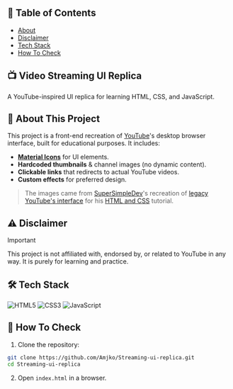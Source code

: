 ## 📃 Table of Contents
- [About](#-video-streaming-ui-replica)
- [Disclaimer](#%EF%B8%8F-disclaimer)
- [Tech Stack](#%EF%B8%8F-tech-stack)
- [How To Check](#-how-to-check)

## 📺 Video Streaming UI Replica
A YouTube-inspired UI replica for learning HTML, CSS, and JavaScript.

## 🔷 About This Project
This project is a front-end recreation of [YouTube](https://www.youtube.com)'s desktop browser interface, built for educational purposes. It includes:
- [**Material Icons**](https://fonts.google.com/icons) for UI elements.
- **Hardcoded thumbnails** & channel images (no dynamic content).
- **Clickable links** that redirects to actual YouTube videos.
- **Custom effects** for preferred design.
> The images came from [SuperSimpleDev](https://www.youtube.com/@SuperSimpleDev)'s recreation of [legacy YouTube's interface](https://supersimple.dev/exercises/youtube/) for his [HTML and CSS](https://www.youtube.com/watch?v=G3e-cpL7ofc) tutorial.

## ⚠️ Disclaimer
> [!IMPORTANT]
> This project is not affiliated with, endorsed by, or related to YouTube in any way. It is purely for learning and practice.

## 🛠️ Tech Stack
![HTML5](https://img.shields.io/badge/html5-%23E34F26.svg?style=for-the-badge&logo=html5&logoColor=white)
![CSS3](https://img.shields.io/badge/css3-%231572B6.svg?style=for-the-badge&logo=css3&logoColor=white)
![JavaScript](https://img.shields.io/badge/javascript-%23323330.svg?style=for-the-badge&logo=javascript&logoColor=%23F7DF1E)

## 📂 How To Check
1. Clone the repository:
```sh
git clone https://github.com/Amjko/Streaming-ui-replica.git
cd Streaming-ui-replica
```
2. Open `index.html` in a browser.